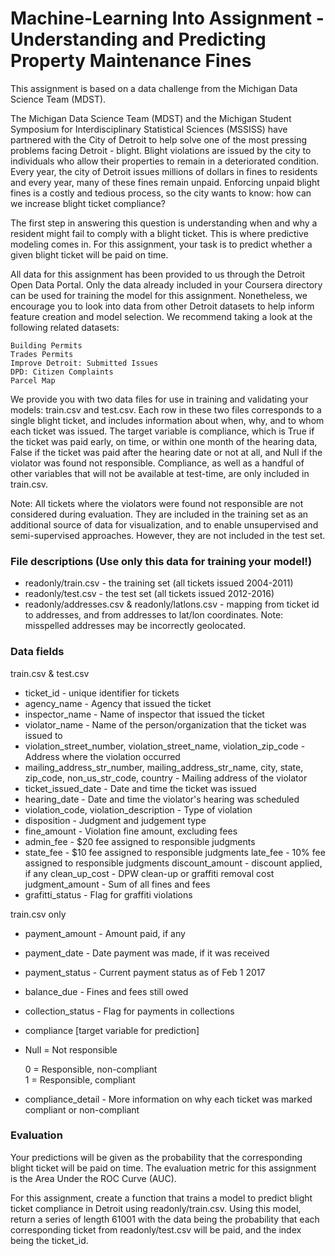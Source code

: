 # Machine-Learning Into Assignment - Understanding and Predicting Property Maintenance Fines

This assignment is based on a data challenge from the Michigan Data Science Team (MDST).

The Michigan Data Science Team (MDST) and the Michigan Student Symposium for Interdisciplinary Statistical Sciences (MSSISS) 
have partnered with the City of Detroit to help solve one of the most pressing problems facing Detroit - blight. Blight 
violations are issued by the city to individuals who allow their properties to remain in a deteriorated condition. 
Every year, the city of Detroit issues millions of dollars in fines to residents and every year, many of these fines remain 
unpaid. Enforcing unpaid blight fines is a costly and tedious process, so the city wants to know: how can we increase blight
ticket compliance?

The first step in answering this question is understanding when and why a resident might fail to comply with a blight ticket. 
This is where predictive modeling comes in. For this assignment, your task is to predict whether a given blight ticket will be 
paid on time.

All data for this assignment has been provided to us through the Detroit Open Data Portal. Only the data already included 
in your Coursera directory can be used for training the model for this assignment. Nonetheless, we encourage you to look
into data from other Detroit datasets to help inform feature creation and model selection. We recommend taking a look at
the following related datasets:

    Building Permits
    Trades Permits
    Improve Detroit: Submitted Issues
    DPD: Citizen Complaints
    Parcel Map

We provide you with two data files for use in training and validating your models: train.csv and test.csv. Each row
in these two files corresponds to a single blight ticket, and includes information about when, why, and to whom each ticket
was issued. The target variable is compliance, which is True if the ticket was paid early, on time, or within one month of
the hearing data, False if the ticket was paid after the hearing date or not at all, and Null if the violator was found not
responsible. Compliance, as well as a handful of other variables that will not be available at test-time, are only included
in train.csv.

Note: All tickets where the violators were found not responsible are not considered during evaluation. They are included
in the training set as an additional source of data for visualization, and to enable unsupervised and semi-supervised
approaches. However, they are not included in the test set.


### File descriptions (Use only this data for training your model!)

* readonly/train.csv - the training set (all tickets issued 2004-2011)
* readonly/test.csv - the test set (all tickets issued 2012-2016)
* readonly/addresses.csv & readonly/latlons.csv - mapping from ticket id to addresses, and from addresses to lat/lon coordinates. 
 Note: misspelled addresses may be incorrectly geolocated.


### Data fields

train.csv & test.csv

* ticket_id - unique identifier for tickets
* agency_name - Agency that issued the ticket
* inspector_name - Name of inspector that issued the ticket
* violator_name - Name of the person/organization that the ticket was issued to
* violation_street_number, violation_street_name, violation_zip_code - Address where the violation occurred
* mailing_address_str_number, mailing_address_str_name, city, state, zip_code, non_us_str_code, country - Mailing address of the violator
* ticket_issued_date - Date and time the ticket was issued
* hearing_date - Date and time the violator's hearing was scheduled
* violation_code, violation_description - Type of violation
* disposition - Judgment and judgement type
* fine_amount - Violation fine amount, excluding fees
* admin_fee - $20 fee assigned to responsible judgments
* state_fee - $10 fee assigned to responsible judgments late_fee - 10% fee assigned to responsible judgments discount_amount - discount applied, if any clean_up_cost - DPW clean-up or graffiti removal cost judgment_amount - Sum of all fines and fees
* grafitti_status - Flag for graffiti violations

train.csv only

* payment_amount - Amount paid, if any
* payment_date - Date payment was made, if it was received
* payment_status - Current payment status as of Feb 1 2017
* balance_due - Fines and fees still owed
* collection_status - Flag for payments in collections
* compliance [target variable for prediction] 
* Null = Not responsible

   0 = Responsible, non-compliant  
   1 = Responsible, compliant   
* compliance_detail - More information on why each ticket was marked compliant or non-compliant


### Evaluation

Your predictions will be given as the probability that the corresponding blight ticket will be paid on time.
The evaluation metric for this assignment is the Area Under the ROC Curve (AUC).

For this assignment, create a function that trains a model to predict blight ticket compliance in Detroit using 
readonly/train.csv. Using this model, return a series of length 61001 with the data being the probability that each 
corresponding ticket from readonly/test.csv will be paid, and the index being the ticket_id.
